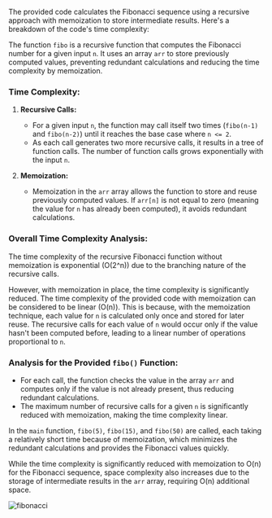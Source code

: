The provided code calculates the Fibonacci sequence using a recursive approach with memoization to store intermediate results. Here's a breakdown of the code's time complexity:

The function `fibo` is a recursive function that computes the Fibonacci number for a given input `n`. It uses an array `arr` to store previously computed values, preventing redundant calculations and reducing the time complexity by memoization.

### Time Complexity:

1. **Recursive Calls:**
   - For a given input `n`, the function may call itself two times (`fibo(n-1)` and `fibo(n-2)`) until it reaches the base case where `n <= 2`.
   - As each call generates two more recursive calls, it results in a tree of function calls. The number of function calls grows exponentially with the input `n`.

2. **Memoization:**
   - Memoization in the `arr` array allows the function to store and reuse previously computed values. If `arr[n]` is not equal to zero (meaning the value for `n` has already been computed), it avoids redundant calculations.

### Overall Time Complexity Analysis:

The time complexity of the recursive Fibonacci function without memoization is exponential (O(2^n)) due to the branching nature of the recursive calls.

However, with memoization in place, the time complexity is significantly reduced. The time complexity of the provided code with memoization can be considered to be linear (O(n)). This is because, with the memoization technique, each value for `n` is calculated only once and stored for later reuse. The recursive calls for each value of `n` would occur only if the value hasn't been computed before, leading to a linear number of operations proportional to `n`.

### Analysis for the Provided `fibo()` Function:

- For each call, the function checks the value in the array `arr` and computes only if the value is not already present, thus reducing redundant calculations.
- The maximum number of recursive calls for a given `n` is significantly reduced with memoization, making the time complexity linear.

In the `main` function, `fibo(5)`, `fibo(15)`, and `fibo(50)` are called, each taking a relatively short time because of memoization, which minimizes the redundant calculations and provides the Fibonacci values quickly.

While the time complexity is significantly reduced with memoization to O(n) for the Fibonacci sequence, space complexity also increases due to the storage of intermediate results in the `arr` array, requiring O(n) additional space.

![fibonacci](Algorithms/13_dynamic_programming/01_optiminzed_fibonacci/dyna_fib.jpeg)